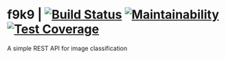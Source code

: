 f9k9 | [![Build Status](https://travis-ci.org/f9e/f9k9.svg?branch=master)](https://travis-ci.org/f9e/f9k9) [![Maintainability](https://api.codeclimate.com/v1/badges/6eeaeb2980decd05d190/maintainability)](https://codeclimate.com/github/f9e/f9k9/maintainability) [![Test Coverage](https://api.codeclimate.com/v1/badges/6eeaeb2980decd05d190/test_coverage)](https://codeclimate.com/github/f9e/f9k9/test_coverage)
====

A simple REST API for image classification

